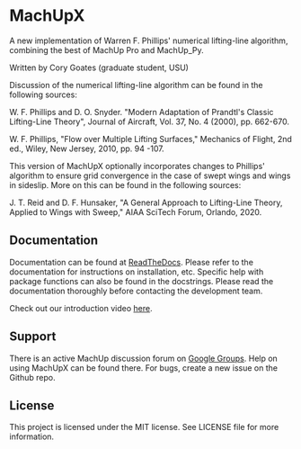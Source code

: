 # MachUpX
A new implementation of Warren F. Phillips' numerical lifting-line algorithm, combining the best of MachUp Pro and MachUp_Py.

Written by Cory Goates (graduate student, USU)

Discussion of the numerical lifting-line algorithm can be found in the following sources:

W. F. Phillips and D. O. Snyder. "Modern Adaptation of Prandtl's
Classic Lifting-Line Theory", Journal of Aircraft, Vol. 37, No. 4
(2000), pp. 662-670.

W. F. Phillips, "Flow over Multiple Lifting Surfaces," Mechanics of
Flight, 2nd ed., Wiley, New Jersey, 2010, pp. 94 -107.

This version of MachUpX optionally incorporates changes to Phillips' algorithm to ensure grid convergence in the case of swept wings and wings in sideslip. More on this can be found in the following sources:

J. T. Reid and D. F. Hunsaker, "A General Approach to Lifting-Line Theory, Applied to Wings with Sweep," AIAA SciTech Forum, Orlando, 2020.

## Documentation
Documentation can be found at [ReadTheDocs](https://machupx.readthedocs.io). Please refer to the documentation for instructions on installation, etc. Specific help with package functions can also be found in the docstrings. Please read the documentation thoroughly before contacting the development team.

Check out our introduction video [here](https://youtu.be/KLZWTqD8GhM).

## Support
There is an active MachUp discussion forum on [Google Groups](https://groups.google.com/forum/#!categories/machup_forum). Help on using MachUpX can be found there.
For bugs, create a new issue on the Github repo.

## License
This project is licensed under the MIT license. See LICENSE file for more information. 